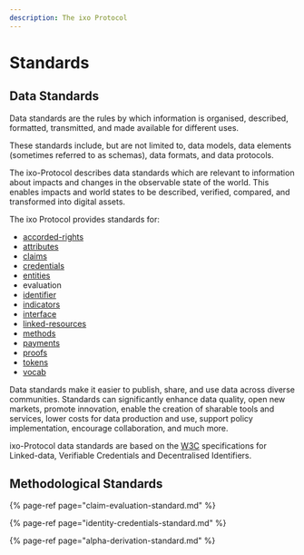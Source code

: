 ```yaml
---
description: The ixo Protocol
---
```


# Standards

## Data Standards

Data standards are the rules by which information is organised, described, formatted, transmitted, and made available for different uses. 

These standards include, but are not limited to, data models, data elements \(sometimes referred to as schemas\), data formats, and data protocols.

The ixo-Protocol describes data standards which are relevant to information about impacts and changes in the observable state of the world. This enables impacts and world states to be described, verified, compared, and transformed into digital assets.

The ixo Protocol provides standards for:

* [accorded-rights](https://github.com/ixofoundation/ixo-protocol/tree/master/accorded-rights)
* [attributes](https://github.com/ixofoundation/ixo-protocol/tree/master/attributes)
* [claims](https://github.com/ixofoundation/ixo-protocol/tree/master/claims)
* [credentials](https://github.com/ixofoundation/ixo-protocol/tree/master/credentials)
* [entities](https://github.com/ixofoundation/ixo-protocol/tree/master/entities)
* evaluation
* [identifier](https://github.com/ixofoundation/ixo-protocol/tree/master/identifier)
* [indicators](https://github.com/ixofoundation/ixo-protocol/tree/master/indicators)
* [interface](https://github.com/ixofoundation/ixo-protocol/tree/master/interface)
* [linked-resources](https://github.com/ixofoundation/ixo-protocol/tree/master/linked-resources)
* [methods](https://github.com/ixofoundation/ixo-protocol/tree/master/methods)
* [payments](https://github.com/ixofoundation/ixo-protocol/tree/master/payments)
* [proofs](https://github.com/ixofoundation/ixo-protocol/tree/master/proofs)
* [tokens](https://github.com/ixofoundation/ixo-protocol/tree/master/tokens)
* [vocab](https://github.com/ixofoundation/ixo-protocol/tree/master/vocab)

Data standards make it easier to publish, share, and use data across diverse communities. Standards can significantly enhance data quality, open new markets, promote innovation, enable the creation of sharable tools and services, lower costs for data production and use, support policy implementation, encourage collaboration, and much more.

ixo-Protocol data standards are based on the [W3C](https://www.w3.org/) specifications for Linked-data, Verifiable Credentials and Decentralised Identifiers.

## Methodological Standards

{% page-ref page="claim-evaluation-standard.md" %}

{% page-ref page="identity-credentials-standard.md" %}

{% page-ref page="alpha-derivation-standard.md" %}




